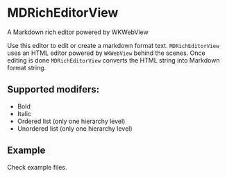 # MDRichEditorView
A Markdown rich editor powered by WKWebView 

Use this editor to edit or create a markdown format text.
`MDRichEditorView` uses an HTML editor powered by `WKWebView` behind the scenes. Once editing is done `MDRichEditorView` converts the HTML string into Markdown format string.

## Supported modifers:

* Bold
* Italic
* Ordered list (only one hierarchy level)
* Unordered list (only one hierarchy level)
 
## Example

Check example files.
  
